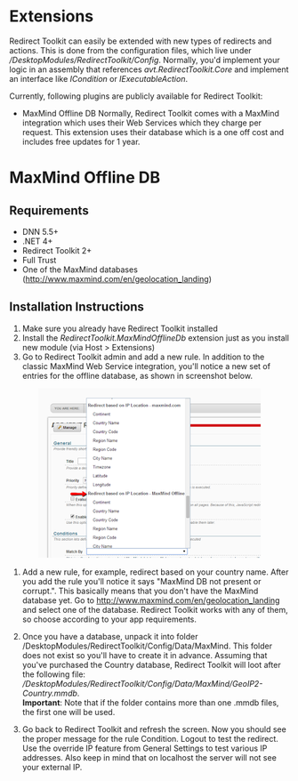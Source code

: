 # Extensions

Redirect Toolkit can easily be extended with new types of redirects and actions. This is done from the configuration files, which live under */DesktopModules/RedirectToolkit/Config*. Normally, you'd implement your logic in an assembly that references *avt.RedirectToolkit.Core* and implement an interface like *ICondition* or *IExecutableAction*.

Currently, following plugins are publicly available for Redirect Toolkit:

* MaxMind Offline DB
Normally, Redirect Toolkit comes with a MaxMind integration which uses their Web Services which they charge per request. This extension uses their database which is a one off cost and includes free updates for 1 year.

# MaxMind Offline DB

## Requirements

* DNN 5.5+
* .NET 4+
* Redirect Toolkit 2+
* Full Trust
* One of the MaxMind databases (http://www.maxmind.com/en/geolocation_landing)

## Installation Instructions

1. Make sure you already have Redirect Toolkit installed
2. Install the *RedirectToolkit.MaxMindOfflineDb* extension just as you install new module (via Host > Extensions)
3. Go to Redirect Toolkit admin and add a new rule. In addition to the classic MaxMind Web Service integration, you'll notice a new set of entries for the offline database, as shown in screenshot below.

<div style="text-align:center">

![](assets/redirect-toolkit-maxmind-db.png)

</div>

1. Add a new rule, for example, redirect based on your country name. After you add the rule you'll notice it says "MaxMind DB not present or corrupt.". This basically means that you don't have the MaxMind database yet. Go to http://www.maxmind.com/en/geolocation_landing and select one of the database. Redirect Toolkit works with any of them, so choose according to your app requirements.

2. Once you have a database, unpack it into folder /DesktopModules/RedirectToolkit/Config/Data/MaxMind. This folder does not exist so you'll have to create it in advance. Assuming that you've purchased the Country database, Redirect Toolkit will loot after the following file: */DesktopModules/RedirectToolkit/Config/Data/MaxMind/GeoIP2-Country.mmdb*.<br>
**Important**: Note that if the folder contains more than one .mmdb files, the first one will be used.

6. Go back to Redirect Toolkit and refresh the screen. Now you should see the proper message for the rule Condition. Logout to test the redirect. Use the override IP feature from General Settings to test various IP addresses. Also keep in mind that on localhost the server will not see your external IP.
